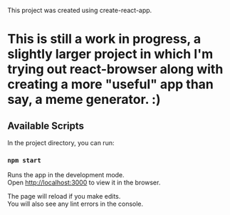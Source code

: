 This project was created using create-react-app.

# This is still a work in progress, a slightly larger project in which I'm trying out react-browser along with creating a more "useful" app than say, a meme generator. :)

## Available Scripts

In the project directory, you can run:

### `npm start`

Runs the app in the development mode.<br>
Open [http://localhost:3000](http://localhost:3000) to view it in the browser.

The page will reload if you make edits.<br>
You will also see any lint errors in the console.
